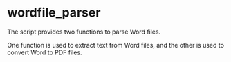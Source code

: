 # wordfile_parser
The script provides two functions to parse Word files.

One function is used to extract text from Word files, and the other is used to convert Word to PDF files. 

